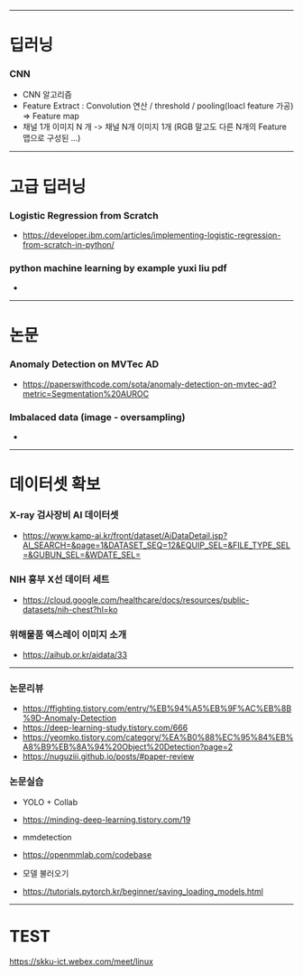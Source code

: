 
---

# 딥러닝

### CNN
+ CNN 알고리즘 
 + Feature Extract : Convolution 연산 / threshold / pooling(loacl feature 가공) => Feature map 
 + 채널 1개 이미지 N 개 -> 채널 N개 이미지 1개 (RGB 말고도 다른 N개의 Feature 맵으로 구성된 ...) 

---

# 고급 딥러닝 

### Logistic Regression from Scratch 
 + https://developer.ibm.com/articles/implementing-logistic-regression-from-scratch-in-python/ 
### python machine learning by example yuxi liu pdf
 + 

---

# 논문

### Anomaly Detection on MVTec AD
+ https://paperswithcode.com/sota/anomaly-detection-on-mvtec-ad?metric=Segmentation%20AUROC

### Imbalaced data (image - oversampling) 
+ 

---

# 데이터셋 확보

### X-ray 검사장비 AI 데이터셋
+ https://www.kamp-ai.kr/front/dataset/AiDataDetail.jsp?AI_SEARCH=&page=1&DATASET_SEQ=12&EQUIP_SEL=&FILE_TYPE_SEL=&GUBUN_SEL=&WDATE_SEL=

### NIH 흉부 X선 데이터 세트
+ https://cloud.google.com/healthcare/docs/resources/public-datasets/nih-chest?hl=ko

### 위해물품 엑스레이 이미지 소개
+ https://aihub.or.kr/aidata/33

---

### 논문리뷰
 + https://ffighting.tistory.com/entry/%EB%94%A5%EB%9F%AC%EB%8B%9D-Anomaly-Detection
 + https://deep-learning-study.tistory.com/666
 + https://yeomko.tistory.com/category/%EA%B0%88%EC%95%84%EB%A8%B9%EB%8A%94%20Object%20Detection?page=2
 + https://nuguziii.github.io/posts/#paper-review 

### 논문실습
 + YOLO + Collab 
 + https://minding-deep-learning.tistory.com/19

+ mmdetection
 + https://openmmlab.com/codebase 

+ 모델 불러오기
 + https://tutorials.pytorch.kr/beginner/saving_loading_models.html 

---

# TEST

https://skku-ict.webex.com/meet/linux


